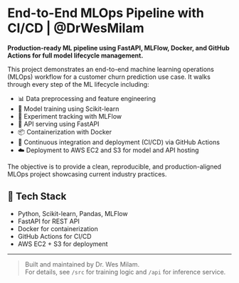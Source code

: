 # End-to-End MLOps Pipeline with CI/CD | @DrWesMilam

**Production-ready ML pipeline using FastAPI, MLFlow, Docker, and GitHub Actions for full model lifecycle management.**

This project demonstrates an end-to-end machine learning operations (MLOps) workflow for a customer churn prediction use case. It walks through every step of the ML lifecycle including:

- 📊 Data preprocessing and feature engineering
- 🤖 Model training using Scikit-learn
- 🧪 Experiment tracking with MLFlow
- 🚀 API serving using FastAPI
- 📦 Containerization with Docker
- 🔁 Continuous integration and deployment (CI/CD) via GitHub Actions
- ☁️ Deployment to AWS EC2 and S3 for model and API hosting

The objective is to provide a clean, reproducible, and production-aligned MLOps project showcasing current industry practices.

## 🔧 Tech Stack

- Python, Scikit-learn, Pandas, MLFlow
- FastAPI for REST API
- Docker for containerization
- GitHub Actions for CI/CD
- AWS EC2 + S3 for deployment

---

> Built and maintained by Dr. Wes Milam.  
> For details, see `/src` for training logic and `/api` for inference service.
